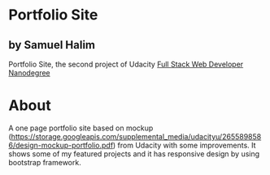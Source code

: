 # Portfolio Site
## by Samuel Halim
Portfolio Site, the second project of Udacity [Full Stack Web Developer Nanodegree](https://www.udacity.com/course/full-stack-web-developer-nanodegree--nd004)

# About
A one page portfolio site based on mockup (https://storage.googleapis.com/supplemental_media/udacityu/2655898586/design-mockup-portfolio.pdf) from Udacity with some improvements. It shows some of my featured projects and it has responsive design by using bootstrap framework.
